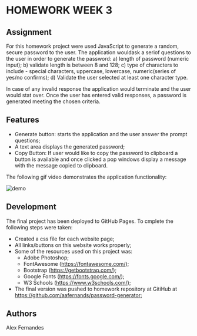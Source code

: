 # HOMEWORK WEEK 3 

## Assignment

For this homework project were used JavaScript to generate a random, secure password to the user. The application wouldask a seriof questions to the user in order to generate the password: 
a) length of password (numeric input);
b) validate length is between 8 and 128;
c) type of characters to include - special characters, uppercase, lowercase, numeric(series of yes/no confirms);
d) Validate the user selected at least one character type.

In case of any invalid response the application would terminate and the user would stat over. Once the user has entered valid responses, a password is generated meeting the chosen criteria.

## Features
* Generate button: starts the application and the user answer the prompt questions;
* A text area displays the generated password;
* Copy Button: If user would like to copy the password to clipboard a button is available and once clicked a pop windows display a message with the message copied to clipboard. 


The following gif video demonstrates the application functionality:

![demo](assets/readme.gif)

## Development

The final project has been deployed to GitHub Pages. To cmplete the following steps were taken:
* Created a css file for each website page;
* All links/buttons on this website works properly;
* Some of the resources used on this project was:
    - Adobe Photoshop;
    - FontAwesome (https://fontawesome.com/);
    - Bootstrap (https://getbootstrap.com/);
    - Google Fonts (https://fonts.google.com/);
    - W3 Schools (https://www.w3schools.com/);
* The final version was  pushed to homework repository at GitiHub at https://github.com/aafernands/password-generator;

## Authors
Alex Fernandes 
